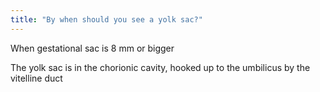 ```yaml
---
title: "By when should you see a yolk sac?"
---
```

When gestational sac is 8 mm or bigger

 The yolk sac is in the chorionic cavity, hooked up to the umbilicus by the vitelline duct

